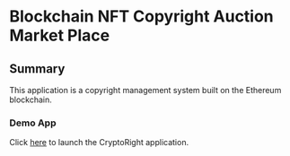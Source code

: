 # Blockchain NFT Copyright Auction Market Place

## Summary

This application is a copyright management system built on the Ethereum blockchain.

### Demo App 

Click [here](index.html) to launch the CryptoRight application.
